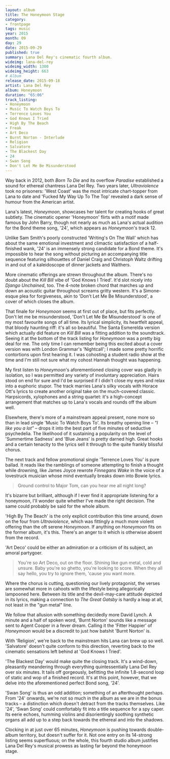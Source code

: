 ```yaml
---
layout: album
title: The Honeymoon Stage
category:
- frontpage
tags: music
year: 2015
month: 09
day: 29
date: 2015-09-29
published: true
summary: Lana Del Rey's cinematic fourth album.
wideimg: lana-del-rey
wideimg_width: 1300
wideimg_height: 663
# Album
release_date: 2015-09-18
artist: Lana Del Rey
album: Honeymoon
duration: "65:06"
track_listing:
- Honeymoon
- Music To Watch Boys To
- Terrence Loves You
- God Knows I Tried
- High By The Beach
- Freak
- Art Deco
- Burnt Norton - Interlude
- Religion
- Salvatore
- The Blackest Day
- 24
- Swan Song
- Don't Let Me Be Misunderstood
---
```

Way back in 2012, both _Born To Die_ and its overflow _Paradise_ established a sound for ethereal chantress Lana Del Rey.
Two years later, _Ultraviolence_ took no prisoners:
'West Coast' was the most intricate chart-topper from Lana to date
and 'Fucked My Way Up To The Top' revealed a dark sense of humour from the American artist.

Lana's latest, _Honeymoon_, showcases her talent for creating hooks of great subtlety.
The cinematic opener 'Honeymoon' flirts with a motif made famous by John Barry,
though not nearly as much as Lana's actual audition for the Bond theme song, '24',
which appears as _Honeymoon_'s track 12.

Unlike Sam Smith's poorly constructed 'Writing's On The Wall' which has about the
same emotional investment and climactic satisfaction of a half-finished wank,
'24' is an immensely strong candidate for a Bond theme.
It's impossible to hear the song without picturing an accompanying title sequence
featuring silhouettes of Daniel Craig and Christoph Waltz drifting in and out of a kaleidoscope of dinner jackets and Walthers.

More cinematic offerings are strewn throughout the album.
There's no doubt about the _Kill Bill_ vibe of 'God Knows I Tried'.
It'd slot nicely into _Django Unchained_, too.
The 4-note broken chord that marches up and down an acoustic guitar throughout screams gritty western.
It's a Simone-esque plea for forgiveness, akin to 'Don't Let Me Be Misunderstood',
a cover of which closes the album.

That finale for _Honeymoon_ seems at first out of place, but fits perfectly.
Don't let me be misunderstood, 'Don't Let Me Be Misunderstood' is one of my most favourite songs of all time.
Its lyrical simplicity, its heartfelt appeal, that bloody haunting riff: it's all so beautiful.
The Santa Esmerelda version which actually did feature on _Kill Bill_ was a fitting addition to the soundtrack.
Seeing it at the bottom of the track listing for _Honeymoon_ was a pretty big deal for me.
The only time I can remember being this excited about a cover version was with London Grammar's 'Nightcall';
I made some pretty horrific contortions upon first hearing it.
I was cohosting a student radio show at the time and
I'm still not sure what my cohost Hannah thought was happening.

My first listen to _Honeymoon_'s aforementioned closing cover was gladly in isolation,
so I was permitted any variety of involuntary appreciation.
Hairs stood on end for sure and I'd be surprised if I didn't close my eyes and relax into a euphoric stupor.
The track marries Lana's silky vocals with Horace Ott's lyrics to create another original take on the much-covered classic.
Harpsicords, xylophones and a string quartet: it's a high-concept arrangement that matches up to Lana's vocals and rounds off the album well.

Elsewhere, there's more of a mainstream appeal present,
none more so than in lead single 'Music To Watch Boys To'.
Its breathy opening line – _"I like you a lot"_ –
drops it into the best part of five minutes of seductive psychedelia.
The likelihood of it sustaining a popularity on the level of 'Summertime Sadness' and 'Blue Jeans'
is pretty darned high.
Great hooks and a certain tenacity to the lyrics sell it through to the quite frankly blissful chorus.

The next track and fellow promotional single 'Terrence Loves You' is pure ballad.
It reads like the ramblings of someone attempting to finish a thought while drowning,
like James Joyce rewrote _Finnegans Wake_ in the voice of a lovestruck musician
whose mind eventually breaks down into Bowie lyrics.

<blockquote>Ground control to Major Tom, can you hear me all night long?</blockquote>

It's bizarre but brilliant, although if I ever find it appropriate listening for a honeymoon,
I'll wonder quite whether I've made the right decision.
The same could probably be said for the whole album.

'High By The Beach' is the only explicit contribution this time around,
down on the four from _Ultraviolence_,
which was fittingly a much more violent offering than the oft serene _Honeymoon_.
If anything on _Honeymoon_ fits on the former album, it's this.
There's an anger to it which is otherwise absent from the record.

'Art Deco' could be either an admiration or a criticism of its subject, an amoral partygoer.

<blockquote>You're so Art Deco, out on the floor.
Shining like gun metal, cold and unsure.
Baby you're so ghetto, you're looking to score.
When they all say hello, you try to ignore them,
'cause you want more.
</blockquote>

Where the chorus is cutting, questioning our lively protagonist, the verses are somewhat more in cahoots with the lifestyle
being allegorically lampooned here.
Between its title and the devil-may-care attitude depicted in its lyrics,
making a connection to _The Great Gatsby_ is hardly a leap at all,
not least in the "gun metal" line.

We follow that allusion with something decidedly more David Lynch.
A minute and a half of spoken word, 'Burnt Norton' sounds like a message sent to Agent Cooper in a fever dream.
Calling it the 'Fitter Happier' of _Honeymoon_ would be a discredit to just how batshit 'Burnt Norton' is.

With 'Religion', we're back to the mainstream hits Lana can brew up so well.
'Salvatore' doesn't quite conform to this direction,
reverting back to the cinematic sensations left behind at 'God Knows I Tried'.

'The Blackest Day' would make quite the closing track.
It's a wind-down,
pleasantly meandering through everything quintessentially Lana Del Rey over six minutes.
It tails off gorgeously, befitting the infinite 1.8-second loop of static and wop of a finished record.
It's at this point, however, that we delve into the aforementioned perfect Bond song, '24'.

'Swan Song' is thus an odd addition; something of an afterthought perhaps.
From '24' onwards, we're not so much in the album as we are in the bonus tracks
– a distinction which doesn't detract from the tracks themselves.
Like '24', 'Swan Song' could comfortably fit into a title sequence for a spy caper.
Its eerie echoes, humming violins and disorientingly soothing synthetic organs
all add up to a step back towards the ethereal and into the shadows.

Clocking in at just over 65 minutes, _Honeymoon_ is pushing towards double-album territory,
but doesn't suffer for it.
Not one entry on its 14-strong listing seems superfluous;
on the whole, this fourth studio album
justifies Lana Del Rey's musical prowess as lasting far beyond the honeymoon stage.